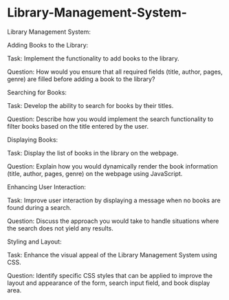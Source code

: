 # Library-Management-System-
Library Management System:

Adding Books to the Library:

Task: Implement the functionality to add books to the library.

Question: How would you ensure that all required fields (title, author, pages, genre) are filled before adding a book to the library?

Searching for Books:

Task: Develop the ability to search for books by their titles.

Question: Describe how you would implement the search functionality to filter books based on the title entered by the user.

Displaying Books:

Task: Display the list of books in the library on the webpage.

Question: Explain how you would dynamically render the book information (title, author, pages, genre) on the webpage using JavaScript.

Enhancing User Interaction:

Task: Improve user interaction by displaying a message when no books are found during a search.

Question: Discuss the approach you would take to handle situations where the search does not yield any results.

Styling and Layout:

Task: Enhance the visual appeal of the Library Management System using CSS.

Question: Identify specific CSS styles that can be applied to improve the layout and appearance of the form, search input field, and book display area.
